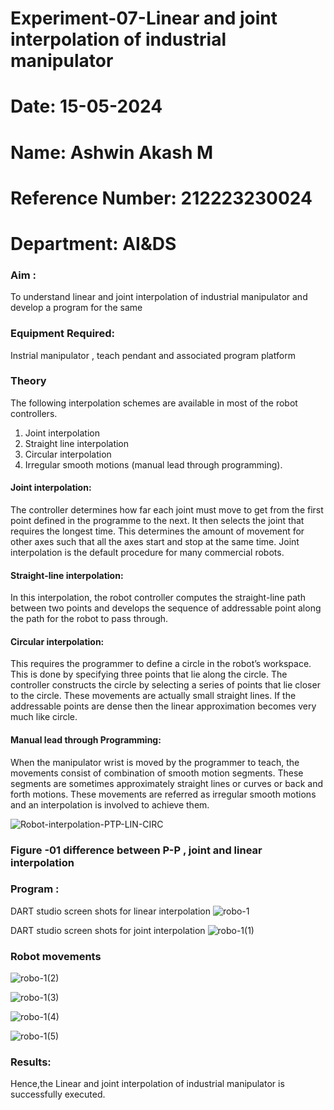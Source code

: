 # Experiment-07-Linear and joint interpolation of industrial manipulator
# Date: 15-05-2024
# Name: Ashwin Akash M
# Reference Number: 212223230024
# Department: AI&DS
### Aim :
To understand linear and joint interpolation of industrial manipulator and develop a program for the same 
      
### Equipment Required: 
Instrial manipulator , teach pendant and associated program platform 
      
### Theory 
The following interpolation schemes are available in most of the robot controllers.
1. Joint interpolation
2. Straight line interpolation
3. Circular interpolation
4. Irregular smooth motions (manual lead through programming).
#### Joint interpolation: 
The controller determines how far each joint must move to get from the first point defined in the programme to the next. It then selects the joint that
requires the longest time. This determines the amount of movement for other axes such that all the axes start and stop at the same time. Joint interpolation is the default procedure for many commercial robots.

#### Straight-line interpolation: 
In this interpolation, the robot controller computes the straight-line path between two points and develops the sequence of addressable point along the path for the robot to pass through.

#### Circular interpolation: 
This requires the programmer to define a circle in the
robot’s workspace. This is done by specifying three points that lie along the circle. The controller constructs the circle by selecting a series of points that lie closer to the circle. These movements are actually small straight lines. If the addressable points are dense then the linear approximation becomes very much like circle.


#### Manual lead through Programming: 
When the manipulator wrist is moved by the programmer to teach, the movements consist of combination of smooth motion segments. These segments are sometimes approximately straight lines or curves or back and forth motions. These movements are referred as irregular smooth motions and an interpolation is involved to achieve them.




![Robot-interpolation-PTP-LIN-CIRC](https://user-images.githubusercontent.com/36288975/201615171-d0886aaa-8220-4b0c-8a1d-3d8a5c69c76a.png)

### Figure -01 difference between P-P , joint and linear interpolation 


### Program : 
DART studio screen shots for linear interpolation 
![robo-1](https://github.com/AshwinAkash24/Experiment--07-Linear-and-joint-interpolation-of-industrial-manipulator-/assets/144979248/2c8ee6bf-73f2-4953-86ba-111691cffd5b)









DART studio screen shots for joint interpolation 
![robo-1(1)](https://github.com/AshwinAkash24/Experiment--07-Linear-and-joint-interpolation-of-industrial-manipulator-/assets/144979248/5fd07f71-c0e6-4cb1-939b-d553c47a66c1)








### Robot movements 

![robo-1(2)](https://github.com/AshwinAkash24/Experiment--07-Linear-and-joint-interpolation-of-industrial-manipulator-/assets/144979248/edfe42bd-0035-4b75-8d69-de93f11f4370)

![robo-1(3)](https://github.com/AshwinAkash24/Experiment--07-Linear-and-joint-interpolation-of-industrial-manipulator-/assets/144979248/e696370f-561a-46f6-bcb1-586b9ee8031e)

![robo-1(4)](https://github.com/AshwinAkash24/Experiment--07-Linear-and-joint-interpolation-of-industrial-manipulator-/assets/144979248/fcf1bbd1-194d-4ba7-9050-a7fe049a798a)

![robo-1(5)](https://github.com/AshwinAkash24/Experiment--07-Linear-and-joint-interpolation-of-industrial-manipulator-/assets/144979248/56933d3d-1676-4fe2-8268-1f631b593a8c)








### Results:  
Hence,the Linear and joint interpolation of industrial manipulator is successfully executed.
